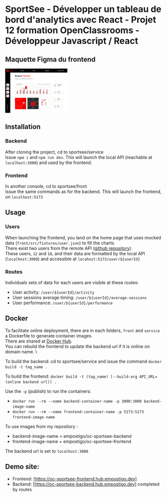 # SportSee - Développer un tableau de bord d'analytics avec React - Projet 12 formation OpenClassrooms - Développeur Javascript / React

## Maquette Figma du frontend

[1]: Front-UI.png
[2]: min-Front-UI.png
[![SportSee figma mockup][2]][1]

## Installation

### Backend

 After cloning the project, cd to sportsee/service \
 Issue `npm i` and `npm run dev`. This will launch the local API (reachable at `localhost:3000`) and used by the frontend.

### Frontend

 In another console, cd to sportsee/front \
 Issue the same commands as for the backend. This will launch the frontend, on `localhost:5173`

## Usage

### Users

When launching the frontend, you land on the home page that uses mocked data (`front/src/fixtures/user.json`) to fill the charts. \
There exist two users from the remote API ([github repository](https://github.com/empostigo/P12-backend.git)). \
These users, `12` and `18`, and their data are formatted by the local API (`localhost:3000`) and accessible at `locahost:5173/user/${userId}`

### Routes

Individuals sets of data for each users are visible at these routes:

- User activity: `/user/${userId}/activity`
- User sessions average timing: `/user/${userId}/average-sessions`
- User performance:  `/user/${userId}/performance`

## Docker

To facilitate online deployment, there are in each folders, `front` and `service` a Dockerfile to generate container images. \
There are shared at [Docker Hub](https://hub.docker.com/u/empostigo). \
You can rebuild the frontend to update the backend url if it is online on domain name. \

To build the backend: cd to sportsee/service and issue the command `docker build -t tag_name .`

To build the frontend: `docker build -t (tag_name) [--build-arg API_URL=(online backend url)] .`

Use the `-p` (publish) to run the containers:

- `docker run --rm --name backend-container-name -p 3000:3000 backend-image-name`
- `docker run --rm --name frontend-container-name -p 5173:5173 frontend-image-name`

To use images from my repository :

- backend-image-name = empostigo/oc-sportsee-backend
- frontend-image-name = empostigo/oc-sportsee-frontend

The backend url is set to `localhost:3000`

## Demo site:

- Frontend: [https://oc-sportsee-frontend.hub.empostigo.dev]
- Backend: [https://oc-sportsee-backend.hub.empostigo.dev] completed by routes
